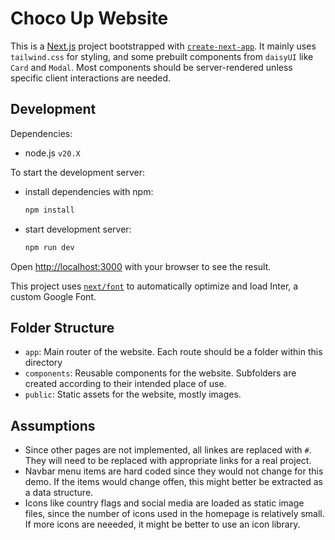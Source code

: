 # Choco Up Website

This is a [Next.js](https://nextjs.org/) project bootstrapped with [`create-next-app`](https://github.com/vercel/next.js/tree/canary/packages/create-next-app). It mainly uses `tailwind.css` for styling, and some prebuilt components from `daisyUI` like `Card` and `Modal`. Most components should be server-rendered unless specific client interactions are needed.

## Development

Dependencies:

- node.js `v20.X`

To start the development server:

- install dependencies with npm:
  ```bash
  npm install
  ```
- start development server:
  ```bash
  npm run dev
  ```

Open [http://localhost:3000](http://localhost:3000) with your browser to see the result.

This project uses [`next/font`](https://nextjs.org/docs/basic-features/font-optimization) to automatically optimize and load Inter, a custom Google Font.

## Folder Structure

- `app`: Main router of the website. Each route should be a folder within this directory
- `components`: Reusable components for the website. Subfolders are created according to their intended place of use.
- `public`: Static assets for the website, mostly images.

## Assumptions

- Since other pages are not implemented, all linkes are replaced with `#`. They will need to be replaced with appropriate links for a real project.
- Navbar menu items are hard coded since they would not change for this demo. If the items would change offen, this might better be extracted as a data structure.
- Icons like country flags and social media are loaded as static image files, since the number of icons used in the homepage is relatively small. If more icons are neeeded, it might be better to use an icon library.
